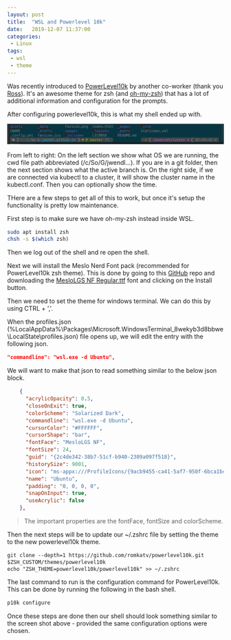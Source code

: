 ```yaml
---
layout: post
title:  "WSL and Powerlevel 10k"
date:   2019-12-07 11:37:00
categories:
 - Linux
tags:
 - wsl
 - theme
---
```

Was recently introduced to [PowerLevel10k](https://github.com/romkatv/powerlevel10k) by another co-worker (thank you [Ross](https://www.linkedin.com/in/rosspsmith/)). It's an awesome theme for zsh (and [oh-my-zsh](https://github.com/ohmyzsh/ohmyzsh)) that has a lot of additional information and configuration for the prompts.

After configuring powerlevel10k, this is what my shell ended up with.

![Image of PowerLevel10k](/images/posts/PowerLevel10k.png)

From left to right: On the left section we show what OS we are running, the cwd file path abbreviated (/c/So/G/jwendl...). If you are in a git folder, then the next section shows what the active branch is. On the right side, if we are connected via kubectl to a cluster, it will show the cluster name in the kubectl.conf. Then you can optionally show the time.

THere are a few steps to get all of this to work, but once it's setup the functionality is pretty low maintenance.

First step is to make sure we have oh-my-zsh instead inside WSL.

``` bash
sudo apt install zsh
chsh -s $(which zsh)
```

Then we log out of the shell and re open the shell.

Next we will install the Meslo Nerd Font pack (recommended for PowerLevel10k zsh theme). This is done by going to this [GitHub](https://github.com/romkatv/powerlevel10k#recommended-meslo-nerd-font-patched-for-powerlevel10k) repo and downloading the [MesloLGS NF Regular.ttf](https://github.com/romkatv/dotfiles-public/raw/master/.local/share/fonts/NerdFonts/MesloLGS%20NF%20Regular.ttf) font and clicking on the Install button.

Then we need to set the theme for windows terminal. We can do this by using CTRL + ','.

When the profiles.json (%LocalAppData%\Packages\Microsoft.WindowsTerminal_8wekyb3d8bbwe\LocalState\profiles.json) file opens up, we will edit the entry with the following json.

 ``` json
 "commandline": "wsl.exe -d Ubuntu",
 ```

We will want to make that json to read something similar to the below json block.

``` json
    {
      "acrylicOpacity": 0.5,
      "closeOnExit": true,
      "colorScheme": "Solarized Dark",
      "commandline": "wsl.exe -d Ubuntu",
      "cursorColor": "#FFFFFF",
      "cursorShape": "bar",
      "fontFace": "MesloLGS NF",
      "fontSize": 24,
      "guid": "{2c4de342-38b7-51cf-b940-2309a097f518}",
      "historySize": 9001,
      "icon": "ms-appx:///ProfileIcons/{9acb9455-ca41-5af7-950f-6bca1bc9722f}.png",
      "name": "Ubuntu",
      "padding": "0, 0, 0, 0",
      "snapOnInput": true,
      "useAcrylic": false
    },
```

> The important properties are the fontFace, fontSize and colorScheme.

Then the next steps will be to update our ~/.zshrc file by setting the theme to the new powerlevel10k theme.

``` basah
git clone --depth=1 https://github.com/romkatv/powerlevel10k.git $ZSH_CUSTOM/themes/powerlevel10k
echo "ZSH_THEME=powerlevel10k/powerlevel10k" >> ~/.zshrc
```

The last command to run is the configuration command for PowerLevel10k. This can be done by running the following in the bash shell.

``` bash
p10k configure
```

Once these steps are done then our shell should look something similar to the screen shot above - provided the same configuration options were chosen.

